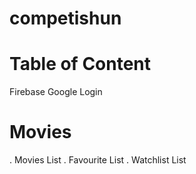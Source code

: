 # competishun
# Table of Content
Firebase Google Login
 # Movies 
  . Movies List
  . Favourite List
  . Watchlist List
